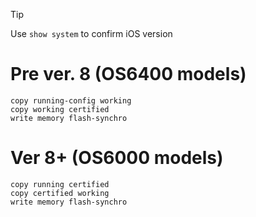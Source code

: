 > [!Tip]
> Use `show system` to confirm iOS version

# Pre ver. 8 (OS6400 models)
```
copy running-config working
copy working certified
write memory flash-synchro
```

# Ver 8+ (OS6000 models)
```
copy running certified
copy certified working
write memory flash-synchro
```
</details>
